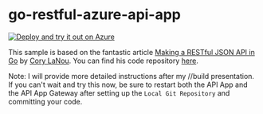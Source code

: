 # go-restful-azure-api-app

[![Deploy and try it out on Azure](http://azuredeploy.net/deploybutton.png)](https://azuredeploy.net/)

This sample is based on the fantastic article [Making a RESTful JSON API in Go](http://thenewstack.io/make-a-restful-json-api-go/) by [Cory LaNou](https://twitter.com/corylanou). You can find his code repository [here](https://github.com/corylanou/tns-restful-json-api).

Note: I will provide more detailed instructions after my //build presentation. If you can't wait and try this now, be sure to restart both the API App and the API App Gateway after setting up the `Local Git Repository` and committing your code.
